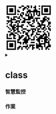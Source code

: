 <img src="QR code 智慧監控.png" width="150" Height="150" />

<details>
  test
<summary>


# class
### 智慧監控
### 作業
